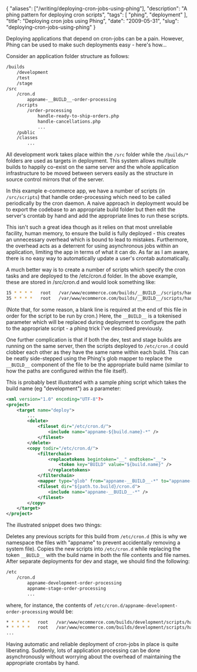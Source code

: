 {
    "aliases": ["/writing/deploying-cron-jobs-using-phing"],
    "description": "A phing pattern for deploying cron scripts",
    "tags": [
        "phing",
        "deployment"
    ],
    "title": "Deploying cron jobs using Phing",
    "date": "2009-05-31",
    "slug": "deploying-cron-jobs-using-phing"
}

Deploying applications that depend on cron-jobs can be a pain. However,
Phing can be used to make such deployments easy - here's how...

Consider an application folder structure as follows:

``` bash
/builds
    /development
    /test
    /stage
/src
    /cron.d
        appname-__BUILD__-order-processing
    /scripts
        /order-processing
            handle-ready-to-ship-orders.php
            handle-cancellations.php
            ...
    /public
    /classes
        ...
```

All development work takes place within the `/src` folder while the
`/builds/*` folders are used as targets in deployment. This system
allows multiple builds to happily co-exist on the same server and the
whole application infrastructure to be moved between servers easily as
the structure in source control mirrors that of the server.

In this example e-commerce app, we have a number of scripts (in
`/src/scripts`) that handle order-processing which need to be called
periodically by the cron daemon. A naive approach in deployment would be
to export the codebase to an appropriate build folder but then edit the
server's crontab by hand and add the appropriate lines to run these
scripts.

This isn't such a great idea though as it relies on that most unreliable
facility, human memory, to ensure the build is fully deployed - this
creates an unnecessary overhead which is bound to lead to mistakes.
Furthermore, the overhead acts as a deterrent for using asynchronous
jobs within an application, limiting the app in terms of what it can do.
As far as I am aware, there is no easy way to automatically update a
user's crontab automatically.

A much better way is to create a number of scripts which specify the
cron tasks and are deployed to the /etc/cron.d folder. In the above
example, these are stored in /src/cron.d and would look something like:

``` bash
15 * * * *   root   /var/www/ecommerce.com/builds/__BUILD__/scripts/handle-ready-to-ship-orders.php > /dev/null 2>> /var/log/cron.errors.log
35 * * * *   root   /var/www/ecommerce.com/builds/__BUILD__/scripts/handle-cancellations.php > /dev/null 2>> /var/log/cron.errors.log
```

(Note that, for some reason, a blank line is required at the end of this
file in order for the script to be run by cron.) Here, the `__BUILD__`
is a tokenised parameter which will be replaced during deployment to
configure the path to the appropriate script - a phing trick I've
described previously.

One further complication is that if both the dev, test and stage builds
are running on the same server, then the scripts deployed to
`/etc/cron.d` could clobber each other as they have the same name within
each build. This can be neatly side-stepped using the Phing's glob
mapper to replace the `__BUILD__` component of the file to be the
appropriate build name (similar to how the paths are configured within
the file itself).

This is probably best illustrated with a sample phing script which takes
the build name (eg "development") as a parameter:

``` xml
<xml version="1.0" encoding="UTF-8"?>
<project>
    <target name="deploy">
        ...
        <delete>
            <fileset dir="/etc/cron.d/">
                <include name="appname-${build.name}-*" />
            </fileset>
        </delete>
        <copy todir="/etc/cron.d/"> 
            <filterchain>
                <replacetokens begintoken="__" endtoken="__">
                    <token key="BUILD" value="${build.name}" />
                </replacetokens>
            </filterchain>
            <mapper type="glob" from="appname-__BUILD__-*" to="appname-${build.name}-*" />
            <fileset dir="${path.to.build}/cron.d">
                <include name="appname-__BUILD__-*" />
            </fileset>
        </copy>
    </target>
</project>
```

The illustrated snippet does two things:

Deletes any previous scripts for this build from `/etc/cron.d` (this is
why we namespace the files with "appname" to prevent accidentally
removing a system file). Copies the new scripts into `/etc/cron.d` while
replacing the token `__BUILD__` with the build name in both the file
contents and file names. After separate deployments for dev and stage,
we should find the following:

``` bash
/etc
    /cron.d
        appname-development-order-processing
        appname-stage-order-processing
        ...
```

where, for instance, the contents of
`/etc/cron.d/appname-development-order-processing` would be:

``` bash
* * * * *   root   /var/www/ecommerce.com/builds/development/scripts/handle-ready-to-ship-orders.php
* * * * *   root   /var/www/ecommerce.com/builds/development/scripts/handle-cancellations.php
...
```

Having automatic and reliable deployment of cron-jobs in place is quite
liberating. Suddenly, lots of application processing can be done
asynchronously without worrying about the overhead of maintaining the
appropriate crontabs by hand.
